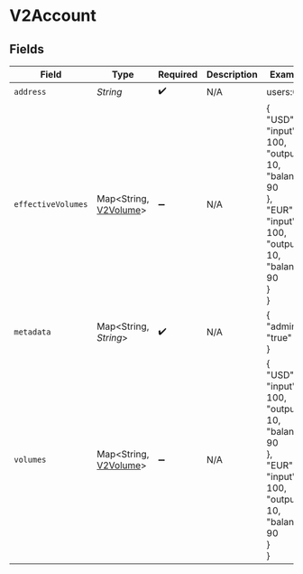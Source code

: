 # V2Account


## Fields

| Field                                                                                                          | Type                                                                                                           | Required                                                                                                       | Description                                                                                                    | Example                                                                                                        |
| -------------------------------------------------------------------------------------------------------------- | -------------------------------------------------------------------------------------------------------------- | -------------------------------------------------------------------------------------------------------------- | -------------------------------------------------------------------------------------------------------------- | -------------------------------------------------------------------------------------------------------------- |
| `address`                                                                                                      | *String*                                                                                                       | :heavy_check_mark:                                                                                             | N/A                                                                                                            | users:001                                                                                                      |
| `effectiveVolumes`                                                                                             | Map<String, [V2Volume](../../models/shared/V2Volume.md)>                                                       | :heavy_minus_sign:                                                                                             | N/A                                                                                                            | {<br/>"USD": {<br/>"input": 100,<br/>"output": 10,<br/>"balance": 90<br/>},<br/>"EUR": {<br/>"input": 100,<br/>"output": 10,<br/>"balance": 90<br/>}<br/>} |
| `metadata`                                                                                                     | Map<String, *String*>                                                                                          | :heavy_check_mark:                                                                                             | N/A                                                                                                            | {<br/>"admin": "true"<br/>}                                                                                    |
| `volumes`                                                                                                      | Map<String, [V2Volume](../../models/shared/V2Volume.md)>                                                       | :heavy_minus_sign:                                                                                             | N/A                                                                                                            | {<br/>"USD": {<br/>"input": 100,<br/>"output": 10,<br/>"balance": 90<br/>},<br/>"EUR": {<br/>"input": 100,<br/>"output": 10,<br/>"balance": 90<br/>}<br/>} |